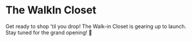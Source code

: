 
# The WalkIn Closet

Get ready to shop 'til you drop! The Walk-in Closet is gearing up to launch. Stay tuned for the grand opening! 💫